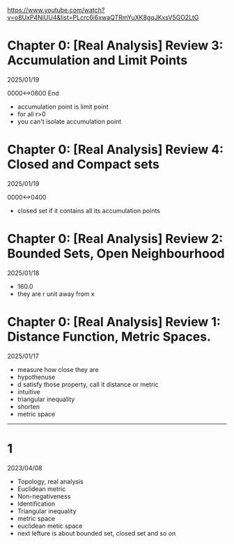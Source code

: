https://www.youtube.com/watch?v=o8UxP4NiUU4&list=PLcrc6i6xwaQTRmYuXK8gqJKxsV5GO2LtG

# Chapter 0: [Real Analysis] Review 3: Accumulation and Limit Points

2025/01/19

0000<->0600 End

- accumulation point is limit point
- for all r>0
- you can't isolate accumulation point

# Chapter 0: [Real Analysis] Review 4: Closed and Compact sets

2025/01/19

0000<->0400

- closed set if it contains all its accumulation points

# Chapter 0: [Real Analysis] Review 2: Bounded Sets, Open Neighbourhood

2025/01/18

- 160.0
- they are r unit away from x

# Chapter 0: [Real Analysis] Review 1: Distance Function, Metric Spaces.

2025/01/17

- measure how close they are
- hypothenuse
- d satisfy those property, call it distance or metric
- intuitive
- triangular inequality
- shorten
- metric space

----

# 1

2023/04/08

- Topology, real analysis
- Euclidean metric
- Non-negativeness
- Identification
- Triangular inequality
- metric space
- euclidean metic space
- next lefture is about bounded set, closed set and so on
